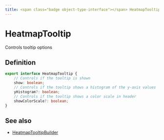```yaml
---
title: <span class="badge object-type-interface"></span> HeatmapTooltip
---
```

# <span class="badge object-type-interface"></span> HeatmapTooltip

Controls tooltip options

## Definition

```typescript
export interface HeatmapTooltip {
	// Controls if the tooltip is shown
	show: boolean;
	// Controls if the tooltip shows a histogram of the y-axis values
	yHistogram?: boolean;
	// Controls if the tooltip shows a color scale in header
	showColorScale?: boolean;
}

```
## See also

 * <span class="badge builder"></span> [HeatmapTooltipBuilder](./builder-HeatmapTooltipBuilder.md)

